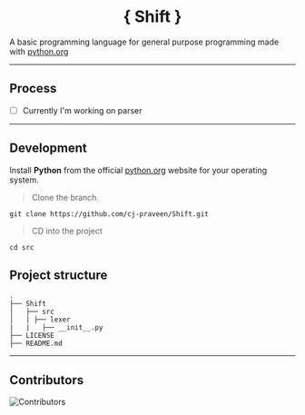 <h1 align="center">{ Shift }</h1>

A basic programming language for general purpose programming made with [python.org](https://python.org/)
___

## Process

- [ ] Currently I'm working on parser

___

## Development

Install **Python** from the official [python.org](https://python.org/) website for your operating system.

> Clone the branch.
```
git clone https://github.com/cj-praveen/Shift.git
```

> CD into the project
```
cd src
```

## Project structure

```
.
├── Shift
│   ├── src
│   | ├── lexer
|   |   ├── __init__.py
├── LICENSE
├── README.md
```
---
## Contributors

![Contributors](https://contributors-img.web.app/image?repo=cj-praveen/Shift) 
